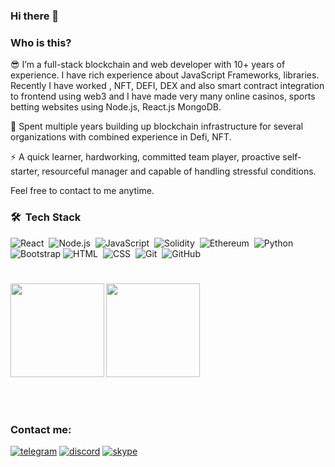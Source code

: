 ### Hi there 👋

### Who is this?

😎  I’m a full-stack blockchain and web developer with 10+ years of experience. 
I have rich experience about JavaScript Frameworks, libraries.
Recently I have worked , NFT, DEFI, DEX and also smart contract integration to frontend using web3 and I have made very many online casinos, sports betting websites using Node.js, React.js MongoDB.

🔭  Spent multiple years building up blockchain infrastructure for several organizations with combined experience in Defi, NFT.

⚡  A quick learner, hardworking, committed team player, proactive self-starter, resourceful manager and capable of handling stressful conditions.

Feel free to contact to me anytime.

### 🛠 &nbsp;Tech Stack
![React](https://img.shields.io/badge/-React-05122A?style=flat&logo=react)&nbsp;
![Node.js](https://img.shields.io/badge/-Node.js-05122A?style=flat&logo=node.js)&nbsp;
![JavaScript](https://img.shields.io/badge/-JavaScript-05122A?style=flat&logo=javascript)&nbsp;
![Solidity](https://img.shields.io/badge/-Solidity-05122A?style=flat&logo=solidity)&nbsp;
![Ethereum](https://img.shields.io/badge/-Ethereum-05122A?style=flat&logo=ethereum)&nbsp;
![Python](https://img.shields.io/badge/-Python-05122A?style=flat&logo=python)&nbsp;
![Bootstrap](https://img.shields.io/badge/-Bootstrap-05122A?style=flat&logo=bootstrap&logoColor=563D7C)
![HTML](https://img.shields.io/badge/-HTML-05122A?style=flat&logo=HTML5)&nbsp;
![CSS](https://img.shields.io/badge/-CSS-05122A?style=flat&logo=CSS3&logoColor=1572B6)&nbsp;
![Git](https://img.shields.io/badge/-Git-05122A?style=flat&logo=git)&nbsp;
![GitHub](https://img.shields.io/badge/-GitHub-05122A?style=flat&logo=github)&nbsp;
<br />

<h1 align="center"></h1>
<img align="left" height="150px" src="https://github-readme-stats.vercel.app/api?username=davidsoft318&show_icons=true&theme=merko&count_private=true" />
<img align="left" height="150px" src="https://github-readme-stats.vercel.app/api/top-langs/?username=davidsoft318&layout=compact&theme=monokai&count_private=true">
<img height="150px" /> 
<br />
<br />
<br />
<br />

### Contact me: 

[![telegram](https://user-images.githubusercontent.com/23559697/168880880-31e2979b-c077-4dbb-9c89-40e39e657080.png)](https://t.me/DavidKoller318)
[![discord](https://user-images.githubusercontent.com/23559697/168879714-bf64acf3-48c9-4c8c-8507-fbbb7bf07481.png)](https://discordapp.com/users/838631389829398569)
[![skype](https://user-images.githubusercontent.com/23559697/168881725-6f9ddf34-7dfa-4820-9ae9-863353928596.png)](https://join.skype.com/invite/cdo8rRkZcFD7)


